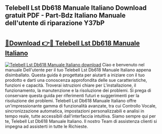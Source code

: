 ## Telebell Lst Db618 Manuale Italiano Download gratuit PDF - Part-Bdz Italiano Manuale dell'utente di riparazione Y37bP

# <h2><a href="http://dfaa8dm.blite.top/?on=Telebell+Lst+Db618+Manuale+Italiano">🔗Download 👉🔴 Telebell Lst Db618 Manuale Italiano</a></h2>

[![Telebell Lst Db618 Manuale Italiano download](https://i.imgur.com/lujVjoI.png)](http://dfaa8dm.blite.top/?on=Telebell+Lst+Db618+Manuale+Italiano)
Ciao e benvenuto nel manuale Dell'utente per il tuo Telebell Lst Db618 Manuale Italiano appena disimballato. Questa guida è progettata per aiutarti a iniziare con il tuo prodotto e darti una conoscenza approfondita delle sue caratteristiche, funzioni e capacità. Troverai istruzioni chiare per L'installazione, il funzionamento, la manutenzione e la risoluzione dei problemi. Si prega di conservare questa guida per riferimenti futuri e suggerimenti per la risoluzione dei problemi. Telebell Lst Db618 Manuale Italiano offre un'impressionante gamma di funzionalità avanzate, tra cui Controllo Vocale, sincronizzazione automatica, impostazioni personalizzabili e analisi in tempo reale, tutte accessibili dall'interfaccia intuitiva. Siamo sempre qui per te, Telebell Lst Db618 Manuale Italiano. Il nostro Team di assistenza clienti si impegna ad assisterti in tutte le Richieste.
